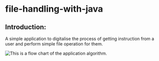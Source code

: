 # file-handling-with-java

## Introduction:
A simple application  to digitalise the process of getting instruction from a user and perform simple file operation for them. 


![This is a flow chart of the application algorithm.](https://github.com/marvin-ong/file-handling-with-java/tree/main/etc/Flow_Chart.png)
